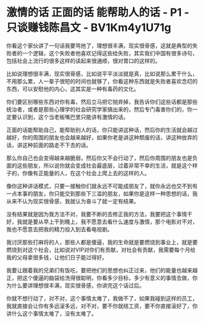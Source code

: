 # 激情的话 正面的话 能帮助人的话 - P1 - 只谈赚钱陈昌文 - BV1Km4y1U71g

你看这个家伙讲了一句话我要骂他了，理想很丰满，现实很骨感，这就是典型的失败者的一个逻辑，这个失败者他喜欢记得这些给失败，其实我们中国有很多诗句，包括社会上流行的很多这样的读起来很通顺，很对胃口的这样的。

比如说理想很丰满，现实很骨感，比如说平平淡淡就是真，比如说那么累干什么，不用那么累，人一辈子很短的时间也就够了，你看这种东西就是失败者喜欢念叨的东西，可以安慰他的内心，这其实是一种有毒药的文化。

你们要区别哪些东西对你有毒，然后立马把它抛弃掉，我告诉你们这些话都是那些统治者，或者是那些心理学的社会研究学家搞出来的，然后专门毒害你们的，你一定要认识到，这个当老板嘴巴里只能讲有激情的话。

正面的话能帮助自己，能帮助别人的话，你只能讲这种话，然后你的生活就会越过越好，你的周围的朋友也会越来越好，如果你老是讲这种颓废的话，讲这种放弃的话，讲这种前面的路走不下去的话。

那么你自己也会变得越来越脆弱，然后你又不会行动了，然后你周围的朋友也是负面的这些朋友，所以说你就会变成社会最底层，过着非常不幸的生活，就是这个样子的，你像有正能量的人，在这个社会上爬上去的这样的人。

像你这种讲话模式，只要一接触你们就永远不可能成朋友了，就你永远也交不到有一点本事的朋友，你只能交到那些下三滥的朋友，如果你是这样一种思想的话，我从来不认为现实很骨感，我就认为奋斗了就一定有结果。

没有结果就是因为我方法不对，我要不断的去修正我的方法，我要把这个事情干好，我就是要从早上干到晚上，我不愿意去看什么速度与激情，那个电影对不对，我也不愿意去把我的精力投入到去看电视剧。

我讨厌那些打麻将的人，那些人都是傻逼，我的生命就是要燃烧到事业上，就是要燃烧到对这个社会，比如说对VIP对你们有贡献，对社会有贡献，我需要每个月给我的父母拿很多钱，让他们日子能过得好。

我要让跟着我的兄弟们有饭吃，要把他们的思想也纠正过来，他们的能量也越来越正，把这个傻逼的脑袋给洗得很聪明，你看多少目标，多少有意义的事情去做，你为什么要讲理想很丰满，现实很骨感，你讲完这个话过后。

你就不想行动了，对不对，这个事情太难了，我做不了，如果我碰到这样的员工，我就直接会让你有多远滚多远，对不对，要不你就结工资，要不你直接滚好了，你讲什么这个事情太难了，没有太难了。

